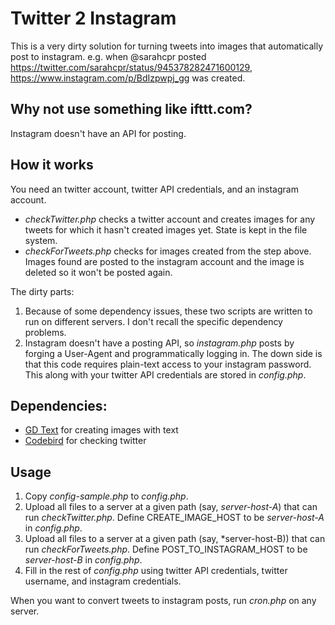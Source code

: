 # Twitter 2 Instagram

This is a very dirty solution for turning tweets into images that
automatically post to instagram. e.g. when @sarahcpr posted
https://twitter.com/sarahcpr/status/945378282471600129,
https://www.instagram.com/p/BdIzpwpj_gg was created.

## Why not use something like ifttt.com?

Instagram doesn't have an API for posting.

## How it works

You need an twitter account, twitter API credentials, and an instagram
account.

* *checkTwitter.php* checks a twitter account and creates images for
  any tweets for which it hasn't created images yet. State is kept in
  the file system.
* *checkForTweets.php* checks for images created from the step
  above. Images found are posted to the instagram account and the
  image is deleted so it won't be posted again.

The dirty parts:

1. Because of some dependency issues, these two scripts are written to
   run on different servers. I don't recall the specific dependency
   problems.
1. Instagram doesn't have a posting API, so *instagram.php* posts by
   forging a User-Agent and programmatically logging in. The down side
   is that this code requires plain-text access to your instagram
   password. This along with your twitter API credentials are stored
   in *config.php*.

## Dependencies:

* [GD Text](https://github.com/stil/gd-text) for creating images with text
* [Codebird](https://github.com/jublonet/codebird-php) for checking twitter

## Usage

1. Copy *config-sample.php* to *config.php*.
1. Upload all files to a server at a given path (say, *server-host-A*)
   that can run *checkTwitter.php*. Define CREATE_IMAGE_HOST to be
   *server-host-A* in *config.php*.
1. Upload all files to a server at a given path (say, *server-host-B))
   that can run *checkForTweets.php*. Define POST_TO_INSTAGRAM_HOST to
   be *server-host-B* in *config.php*.
1. Fill in the rest of *config.php* using twitter API credentials,
   twitter username, and instagram credentials.

When you want to convert tweets to instagram posts, run *cron.php* on
any server.

